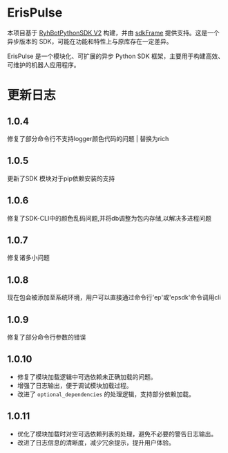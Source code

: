 # ErisPulse

本项目基于 [RyhBotPythonSDK V2](https://github.com/runoneall/RyhBotPythonSDK2) 构建，并由 [sdkFrame](https://github.com/runoneall/sdkFrame) 提供支持。这是一个异步版本的 SDK，可能在功能和特性上与原库存在一定差异。

ErisPulse 是一个模块化、可扩展的异步 Python SDK 框架，主要用于构建高效、可维护的机器人应用程序。

# 更新日志
## 1.0.4
修复了部分命令行不支持logger颜色代码的问题 | 替换为rich

## 1.0.5
更新了SDK 模块对于pip依赖安装的支持

## 1.0.6
修复了SDK-CLI中的颜色乱码问题,并将db调整为包内存储,以解决多进程问题

## 1.0.7
修复诸多小问题

## 1.0.8
现在包会被添加至系统环境，用户可以直接通过命令行'ep'或'epsdk'命令调用cli

## 1.0.9
修复了部分命令行参数的错误

## 1.0.10
- 修复了模块加载逻辑中可选依赖未正确加载的问题。
- 增强了日志输出，便于调试模块加载过程。
- 改进了 `optional_dependencies` 的处理逻辑，支持部分依赖加载。

## 1.0.11
- 优化了模块加载时对空可选依赖列表的处理，避免不必要的警告日志输出。
- 改进了日志信息的清晰度，减少冗余提示，提升用户体验。